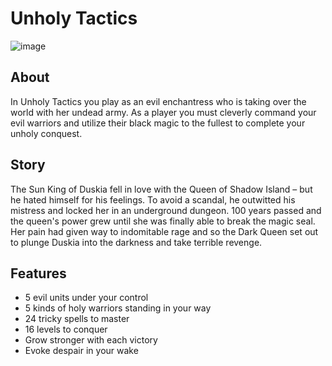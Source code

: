 # Unholy Tactics
![image](https://github.com/user-attachments/assets/b9489540-52b4-4784-b674-405a78a414c8)


## About
In Unholy Tactics you play as an evil enchantress who is taking over the world with her undead army. 
As a player you must cleverly command your evil warriors and utilize their black magic to the fullest to complete your unholy conquest.

## Story

The Sun King of Duskia fell in love with the Queen of Shadow Island – but he hated himself for his feelings.
To avoid a scandal, he outwitted his mistress and locked her in an underground dungeon. 100 years passed and the queen's power grew until she was finally able to break the magic seal. 
Her pain had given way to indomitable rage and so the Dark Queen set out to plunge Duskia into the darkness and take terrible revenge.

## Features

- 5 evil units under your control
- 5 kinds of holy warriors standing in your way
- 24 tricky spells to master
- 16 levels to conquer
- Grow stronger with each victory
- Evoke despair in your wake
